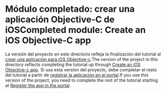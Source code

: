 # <a name="completed-module-create-an-ios-objective-c-app"></a><span data-ttu-id="8df58-101">Módulo completado: crear una aplicación Objective-C de iOS</span><span class="sxs-lookup"><span data-stu-id="8df58-101">Completed module: Create an iOS Objective-C app</span></span>

<span data-ttu-id="8df58-102">La versión del proyecto en este directorio refleja la finalización del tutorial al [crear una aplicación para iOS Objective-c](https://docs.microsoft.com/graph/tutorials/ios-objectivec?tutorial-step=1).</span><span class="sxs-lookup"><span data-stu-id="8df58-102">The version of the project in this directory reflects completing the tutorial up through [Create an iOS Objective-c app](https://docs.microsoft.com/graph/tutorials/ios-objectivec?tutorial-step=1).</span></span> <span data-ttu-id="8df58-103">Si usa esta versión del proyecto, debe completar el resto del tutorial a partir de [registrar la aplicación en el portal](https://docs.microsoft.com/graph/tutorials/ios-objectivec?tutorial-step=2).</span><span class="sxs-lookup"><span data-stu-id="8df58-103">If you use this version of the project, you need to complete the rest of the tutorial starting at [Register the app in the portal](https://docs.microsoft.com/graph/tutorials/ios-objectivec?tutorial-step=2).</span></span>
